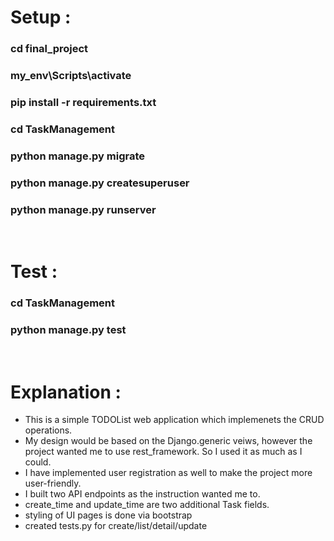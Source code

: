 # Setup :
### cd final_project
### my_env\Scripts\activate
### pip install -r requirements.txt
### cd TaskManagement
### python manage.py migrate
### python manage.py createsuperuser
### python manage.py runserver

<br>

# Test :
### cd TaskManagement
### python manage.py test

<br>

# Explanation :
- This is a simple TODOList web application which implemenets the CRUD operations.
- My design would be based on the Django.generic veiws, however the project wanted me to use rest_framework. So I used it as much as I could.
- I have implemented user registration as well to make the project more user-friendly.
- I built two API endpoints as the instruction wanted me to.
- create_time and update_time are two additional Task fields.
- styling of UI pages is done via bootstrap
- created tests.py for create/list/detail/update
